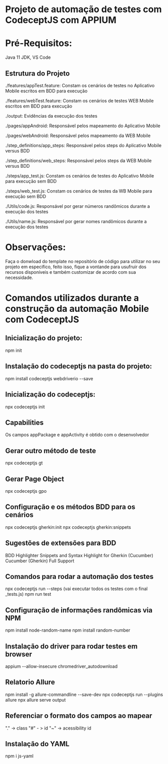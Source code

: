 # Projeto de automação de testes com CodeceptJS com APPIUM

# Pré-Requisitos:
Java 11 JDK,
VS Code

## Estrutura do Projeto
./features/appTest.feature:
Constam os cenários de testes no Aplicativo Mobile escritos em BDD para execução

./features/webTest.feature:
Constam os cenários de testes WEB Mobile escritos em BDD para execução

./output:
Evidências da execução dos testes

./pages/appAndroid:
Responsável pelos mapeamento do Aplicativo Mobile

./pages/webAndroid:
Responsável pelos mapeamento da WEB Mobile

./step_definitions/app_steps:
Responsável pelos steps do Aplicativo Mobile versus BDD

./step_definitions/web_steps:
Responsável pelos steps da WEB Mobile versus BDD

./steps/app_test.js:
Constam os cenários de testes do Aplicativo Mobile para execução sem BDD

./steps/web_test.js:
Constam os cenários de testes da WB Mobile para execução sem BDD

./Utils/code.js:
Responsável por gerar números randômicos durante a execução dos testes

./Utils/name.js:
Responsável por gerar nomes randômicos durante a execução dos testes

# Observações:
Faça o donwload do template no repositório de código para utilizar no seu projeto em especifico, feito isso, fique a vontande para usufruir dos recursos disponíveis e também customizar de acordo com sua necessidade.


# Comandos utilizados durante a construção da automação Mobile com CodeceptJS

## Inicialização do projeto:
npm init

## Instalação do codeceptjs na pasta do projeto:
npm install codeceptjs webdriverio --save

## Inicialização do codeceptjs:
npx codeceptjs init

## Capabilities
Os campos appPackage e appActivity é obtido com o desenvolvedor

## Gerar outro método de teste
npx codeceptjs gt

## Gerar Page Object
npx codeceptjs gpo

## Configuração e os métodos BDD para os cenários
npx codeceptjs gherkin:init
npx codeceptjs gherkin:snippets

## Sugestões de extensões para BDD
BDD Highlighter
Snippets and Syntax Highlight for Gherkin (Cucumber)
Cucumber (Gherkin) Full Support

## Comandos para rodar a automação dos testes
npx codeceptjs run --steps (vai executar todos os testes com o final _tests.js)
npm run test

## Configuração de informações randômicas via NPM
npm install node-random-name
npm install random-number

## Instalação do driver para rodar testes em browser
appium --allow-insecure chromedriver_autodownload

## Relatorio Allure
npm install -g allure-commandline --save-dev
npx codeceptjs run --plugins allure
npx allure serve output

## Referenciar o formato dos campos ao mapear
"." -> class
"#" - > id
"~" -> acessibility id

## Instalação do YAML
npm i js-yaml